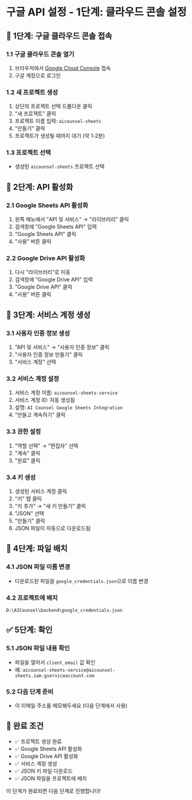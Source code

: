 # 구글 API 설정 - 1단계: 클라우드 콘솔 설정

## 🚀 1단계: 구글 클라우드 콘솔 접속

### 1.1 구글 클라우드 콘솔 열기
1. 브라우저에서 [Google Cloud Console](https://console.cloud.google.com/) 접속
2. 구글 계정으로 로그인

### 1.2 새 프로젝트 생성
1. 상단의 프로젝트 선택 드롭다운 클릭
2. "새 프로젝트" 클릭
3. 프로젝트 이름 입력: `aicounsel-sheets`
4. "만들기" 클릭
5. 프로젝트가 생성될 때까지 대기 (약 1-2분)

### 1.3 프로젝트 선택
- 생성된 `aicounsel-sheets` 프로젝트 선택

## 🔧 2단계: API 활성화

### 2.1 Google Sheets API 활성화
1. 왼쪽 메뉴에서 "API 및 서비스" → "라이브러리" 클릭
2. 검색창에 "Google Sheets API" 입력
3. "Google Sheets API" 클릭
4. "사용" 버튼 클릭

### 2.2 Google Drive API 활성화
1. 다시 "라이브러리"로 이동
2. 검색창에 "Google Drive API" 입력
3. "Google Drive API" 클릭
4. "사용" 버튼 클릭

## 🔑 3단계: 서비스 계정 생성

### 3.1 사용자 인증 정보 생성
1. "API 및 서비스" → "사용자 인증 정보" 클릭
2. "사용자 인증 정보 만들기" 클릭
3. "서비스 계정" 선택

### 3.2 서비스 계정 설정
1. 서비스 계정 이름: `aicounsel-sheets-service`
2. 서비스 계정 ID: 자동 생성됨
3. 설명: `AI Counsel Google Sheets Integration`
4. "만들고 계속하기" 클릭

### 3.3 권한 설정
1. "역할 선택" → "편집자" 선택
2. "계속" 클릭
3. "완료" 클릭

### 3.4 키 생성
1. 생성된 서비스 계정 클릭
2. "키" 탭 클릭
3. "키 추가" → "새 키 만들기" 클릭
4. "JSON" 선택
5. "만들기" 클릭
6. JSON 파일이 자동으로 다운로드됨

## 📁 4단계: 파일 배치

### 4.1 JSON 파일 이름 변경
- 다운로드된 파일을 `google_credentials.json`으로 이름 변경

### 4.2 프로젝트에 배치
```
D:\AICounsel\backend\google_credentials.json
```

## ✅ 5단계: 확인

### 5.1 JSON 파일 내용 확인
- 파일을 열어서 `client_email` 값 확인
- 예: `aicounsel-sheets-service@aicounsel-sheets.iam.gserviceaccount.com`

### 5.2 다음 단계 준비
- 이 이메일 주소를 메모해두세요 (다음 단계에서 사용)

## 🎯 완료 조건
- ✅ 프로젝트 생성 완료
- ✅ Google Sheets API 활성화
- ✅ Google Drive API 활성화  
- ✅ 서비스 계정 생성
- ✅ JSON 키 파일 다운로드
- ✅ JSON 파일을 프로젝트에 배치

이 단계가 완료되면 다음 단계로 진행합니다! 